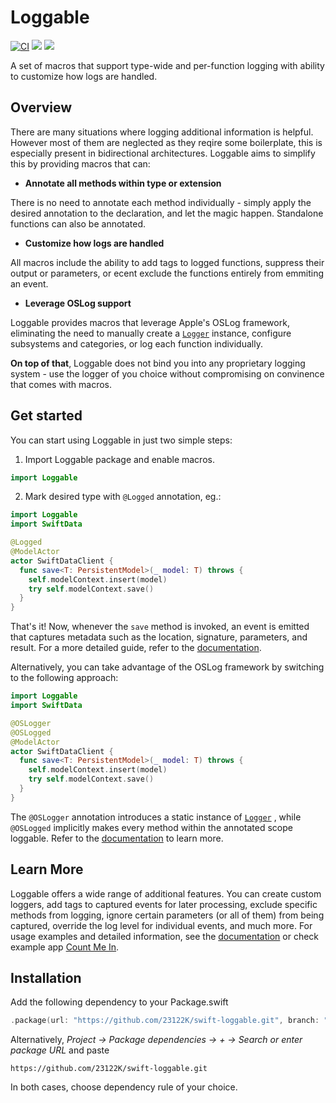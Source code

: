 # Loggable
[![CI](https://github.com/23122K/swift-loggable/actions/workflows/ci.yaml/badge.svg?branch=main)](https://github.com/23122K/swift-loggable/actions/workflows/ci.yaml)
[![](https://img.shields.io/endpoint?url=https%3A%2F%2Fswiftpackageindex.com%2Fapi%2Fpackages%2F23122K%2Fswift-loggable%2Fbadge%3Ftype%3Dswift-versions)](https://swiftpackageindex.com/23122K/swift-loggable)
[![](https://img.shields.io/endpoint?url=https%3A%2F%2Fswiftpackageindex.com%2Fapi%2Fpackages%2F23122K%2Fswift-loggable%2Fbadge%3Ftype%3Dplatforms)](https://swiftpackageindex.com/23122K/swift-loggable)

A set of macros that support type-wide and per-function logging with ability to customize how logs are handled.

## Overview
There are many situations where logging additional information is helpful. However most of them are neglected as they reqire some boilerplate, this is especially present in bidirectional architectures. Loggable aims to simplify this  by providing macros that can:

* **Annotate all methods within type or extension**

There is no need to annotate each method individually - simply apply the desired annotation to the declaration, and let the magic happen. Standalone functions can also be annotated.

* **Customize how logs are handled**

All macros include the ability to add tags to logged functions, suppress their output or parameters, or ecent exclude the functions entirely from emmiting an event.

* **Leverage OSLog support**

Loggable provides macros that leverage Apple's OSLog framework, eliminating the need to manually create a [`Logger`](https://developer.apple.com/documentation/os/logger) instance, configure subsystems and categories, or log each function individually.


**On top of that**, Loggable does not bind you into any proprietary logging system - use the logger of you choice without compromising on convinence that comes with macros.

## Get started

You can start using Loggable in just two simple steps:

1. Import Loggable package and enable macros.
```swift
import Loggable
```

2. Mark desired type with `@Logged` annotation, eg.:
```swift
import Loggable
import SwiftData

@Logged
@ModelActor
actor SwiftDataClient {
  func save<T: PersistentModel>(_ model: T) throws {
    self.modelContext.insert(model)
    try self.modelContext.save()
  }
}
```

That's it! Now, whenever the `save` method is invoked, an event is emitted that captures metadata such as the location, signature, parameters, and result. For a more detailed guide, refer to the [documentation](https://swiftpackageindex.com/23122K/swift-loggable/main/documentation/loggable).

Alternatively, you can take advantage of the OSLog framework by switching to the following approach:

```swift
import Loggable
import SwiftData

@OSLogger
@OSLogged
@ModelActor
actor SwiftDataClient {
  func save<T: PersistentModel>(_ model: T) throws {
    self.modelContext.insert(model)
    try self.modelContext.save()
  }
}
```
The `@OSLogger` annotation introduces a static instance of [`Logger`](https://developer.apple.com/documentation/os/logger) , while `@OSLogged` implicitly makes every method within the annotated scope loggable. Refer to the [documentation](https://swiftpackageindex.com/23122K/swift-loggable/main/documentation/loggable) to learn more.

## Learn More
Loggable offers a wide range of additional features. You can create custom loggers, add tags to captured events for later processing, exclude specific methods from logging, ignore certain parameters (or all of them) from being captured, override the log level for individual events, and much more. For usage examples and detailed information, see the [documentation](https://swiftpackageindex.com/23122K/swift-loggable/main/documentation/loggable) or check example app [Count Me In](https://github.com/23122K/swift-loggable/tree/main/Examples/CountMeIn).

## Installation
Add the following dependency to your Package.swift
```swift
.package(url: "https://github.com/23122K/swift-loggable.git", branch: "main"),
```
Alternatively, *Project → Package dependencies → + → Search or enter package URL* and paste 
```
https://github.com/23122K/swift-loggable.git
```
In both cases, choose dependency rule of your choice.
